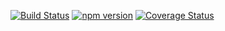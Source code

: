 [![Build Status](https://travis-ci.org/stopsopa/validator.svg?branch=v0.0.20)](https://travis-ci.org/stopsopa/validator)
[![npm version](https://badge.fury.io/js/%40stopsopa%2Fvalidator.svg)](https://badge.fury.io/js/%40stopsopa%2Fvalidator)
[![Coverage Status](https://coveralls.io/repos/github/stopsopa/validator/badge.svg?branch=v0.0.20)](https://coveralls.io/github/stopsopa/validator?branch=v0.0.20)





